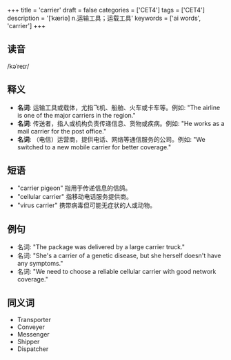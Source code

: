 +++
title = 'carrier'
draft = false
categories = ['CET4']
tags = ['CET4']
description = '[ˈkæriə] n.运输工具；运载工具'
keywords = ['ai words', 'carrier']
+++

## 读音
/kəˈreɪr/

## 释义
- **名词**: 运输工具或载体，尤指飞机、船舶、火车或卡车等。例如: "The airline is one of the major carriers in the region."
- **名词**: 传送者，指人或机构负责传递信息、货物或疾病。例如: "He works as a mail carrier for the post office."
- **名词**: （电信）运营商，提供电话、网络等通信服务的公司。例如: "We switched to a new mobile carrier for better coverage."

## 短语
- "carrier pigeon" 指用于传递信息的信鸽。
- "cellular carrier" 指移动电话服务提供商。
- "virus carrier" 携带病毒但可能无症状的人或动物。

## 例句
- 名词: "The package was delivered by a large carrier truck."
- 名词: "She's a carrier of a genetic disease, but she herself doesn't have any symptoms."
- 名词: "We need to choose a reliable cellular carrier with good network coverage."

## 同义词
- Transporter
- Conveyer
- Messenger
- Shipper
- Dispatcher
